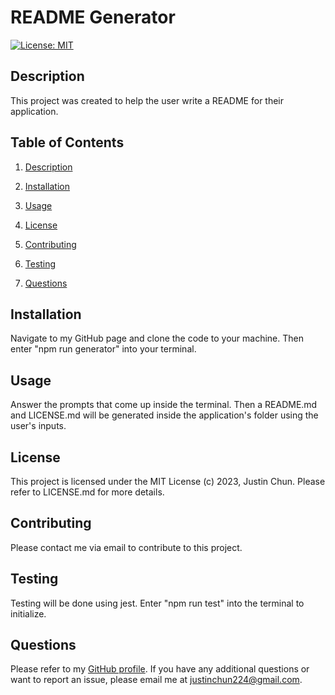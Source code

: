 
# README Generator
[![License: MIT](https://img.shields.io/badge/License-MIT-yellow.svg)](#license)

## Description

This project was created to help the user write a README for their application.

## Table of Contents

1. [Description](#description)

2. [Installation](#installation)

3. [Usage](#usage)

4. [License](#license)

5. [Contributing](#contributing)

6. [Testing](#testing)

7. [Questions](#questions)

## Installation

Navigate to my GitHub page and clone the code to your machine. Then enter "npm run generator" into your terminal.

## Usage

Answer the prompts that come up inside the terminal. Then a README.md and LICENSE.md will be generated inside the application's folder using the user's inputs.

## License

This project is licensed under the MIT License (c) 2023, Justin Chun. Please refer to LICENSE.md for more details.

## Contributing

Please contact me via email to contribute to this project.

## Testing

Testing will be done using jest. Enter "npm run test" into the terminal to initialize.

## Questions

Please refer to my [GitHub profile](https://github.com/jnc2248). If you have any additional questions or want to report an issue, please email me at justinchun224@gmail.com.

